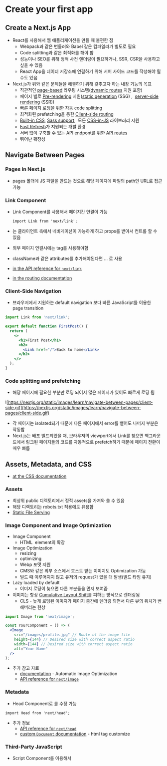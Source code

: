 # Create your first app

## Create a Next.js App

- React를 사용해서 웹 애플리케이션을 만들 때 불편한 점
    - Webpack과 같은 번들러와 Babel 같은 컴파일러가 별도로 필요
    - Code splitting과 같은 최적화를 해야 함
    - 성능이나 SEO를 위해 정적 사전 렌더링이 필요하거나, SSR, CSR을 사용하고 싶을 수 있음
    - React App을 데이터 저장소에 연결하기 위해 서버 사이드 코드를 작성해야 될 수도 있음
- Next.js가 위와 같은 문제들을 해결하기 위해 갖추고자 하는 내장 기능의 목표
    - 직관적인 [page-based](https://nextjs.org/docs/basic-features/pages) 라우팅 시스템([dynamic routes](https://nextjs.org/docs/routing/dynamic-routes) 지원 포함)
    - 페이지 별로 [Pre-rendering](https://nextjs.org/docs/basic-features/pages#pre-rendering) 지원([static generation](https://nextjs.org/docs/basic-features/pages#static-generation-recommended) (SSG) ,  [server-side rendering](https://nextjs.org/docs/basic-features/pages#server-side-rendering) (SSR))
    - 빠른 페이지 로딩을 위한 자동 code splitting
    - 최적화된 prefetching을 통한 [Client-side routing](https://nextjs.org/docs/routing/introduction#linking-between-pages)
    - [Built-in CSS](https://nextjs.org/docs/basic-features/built-in-css-support), [Sass support](https://nextjs.org/docs/basic-features/built-in-css-support#sass-support),  모든 [CSS-in-JS](https://nextjs.org/docs/basic-features/built-in-css-support#css-in-js) 라이브러리 지원
    - [Fast Refresh](https://nextjs.org/docs/basic-features/fast-refresh)가 지원되는 개발 환경
    - 서버 없이 구축할 수 있는 API endpont를 위한 [API routes](https://nextjs.org/docs/api-routes/introduction)
    - 뛰어난 확장성
    

## Navigate Between Pages

### Pages in Next.js

- pages 폴더에 JS 파일을 만드는 것으로 해당 페이지에 파일의 path인 URL로 접근 가능

### Link Component

- Link Component를 사용해서 페이지간 연결이 가능
    
    `import Link from 'next/link';`
    
- <Link>는 클라이언트 측에서 네비게이션이 가능하게 하고 props를 받아서 컨트롤 할 수 있음
- 외부 페이지 연결시에는 <a> tag를 사용해야함
- className과 같은 attributes를 추가해야된다면 <Link><a> … </a></Link> 로 사용
- [in the API reference for `next/link`](https://nextjs.org/docs/api-reference/next/link)
- [in the routing documentation](https://nextjs.org/docs/routing/introduction)

### Client-Side Navigation

- 브라우저에서 지원하는 default navigation 보다 빠른 JavaScript를 이용한 page transition

```jsx
import Link from 'next/link';

export default function FirstPost() {
  return (
    <>
      <h1>First Post</h1>
      <h2>
        <Link href="/">Back to home</Link>
      </h2>
    </>
  );
}
```

### Code splitting and prefetching

- 해당 페이지에 필요한 부분만 로딩 되어서 많은 페이지가 있어도 빠르게 로딩 됨

![https://nextjs.org/static/images/learn/navigate-between-pages/client-side.gif](https://nextjs.org/static/images/learn/navigate-between-pages/client-side.gif)

- 각 페이지는 isolated되기 때문에 다른 페이지에서 error를 뱉어도 나머지 부분은 작동함
- Next.js는 배포 빌드되었을 때, 브라우저의 viewport에서 Link를 찾으면 백그라운드에서 링크된 페이지들의 코드를 자동적으로 prefetch하기 때문에 페이지 전환이 매우 빠름

## Assets, Metadata, and CSS

- [at the CSS documentation](https://nextjs.org/docs/basic-features/built-in-css-support)

### Assets

- 최상위 public 디렉토리에서 정적 assets을 가져와 쓸 수 있음
- 해당 디렉토리는 robots.txt 적용에도 유용함
- [Static File Serving](https://nextjs.org/docs/basic-features/static-file-serving)

### Image Component and Image Optimization

- Image Component
    - HTML <img> element의 확장
- Image Optimization
    - resizing
    - optimizing
    - Webp 포맷 지원
    - CMS와 같은 외부 소스에서 호스트 받는 이미지도 Optimization 가능
    - 빌드 때 이루어지지 않고 유저의 request가 있을 대 발생(빌드 타임 유지)
- Lazy loaded by default
    - 이미지 로딩이 늦으면 다른 부분들을 먼저 보여줌
- 이미지는 항상 [Cumulative Layout Shift](https://web.dev/cls/)를 피하는 방식으로 렌더링됨
    - CLS - 늦게 로딩된 이미지가 페이지 중간에 렌더링 되면서 다른 뷰의 위치가 변해버리는 현상

```jsx
import Image from 'next/image';

const YourComponent = () => (
  <Image
    src="/images/profile.jpg" // Route of the image file
    height={144} // Desired size with correct aspect ratio
    width={144} // Desired size with correct aspect ratio
    alt="Your Name"
  />
);
```

- 추가 참고 자료
    - [documentation](https://nextjs.org/docs/basic-features/image-optimization) - Automatic Image Optimization
    - [API reference for `next/image`](https://nextjs.org/docs/api-reference/next/image)

### Metadata

- Head Component로 <head>를 수정 가능

`import Head from 'next/head';`

- 추가 정보
    - [API reference for `next/head`](https://nextjs.org/docs/api-reference/next/head)
    - [custom `Document` documentation](https://nextjs.org/docs/advanced-features/custom-document) - html tag customize

### Third-Party JavaScript

- Script Component를 이용해서 <script> 처럼 사용 가능

`import Script from 'next/script';`

```jsx
<Script
        src="https://connect.facebook.net/en_US/sdk.js"
        strategy="lazyOnload"
        onLoad={() =>
          console.log(`script loaded correctly, window.FB has been populated`)
        }
      />
```

- strategy : third-party script의 로드 타이밍을 컨트롤
    - lazyOnload : 브라우저의 idle time에 로드
- onLoad : script가 로딩이 끝났을 때 즉시 실행할 JS code
- [documentation](https://nextjs.org/docs/basic-features/script) - Script component

### CSS Styling

- [CSS Modules](https://nextjs.org/docs/basic-features/built-in-css-support#adding-component-level-css)을 사용하려면 반드시 파일명 뒤에 .module.css가 붙어야 함

```jsx
import styles from './layout.module.css';

export default function Layout({ children }) {
  return <div className={styles.container}>{children}</div>;
}
```

- 이렇게 사용하면 자동적으로 유니크한 클래스 네임을 할당해줘서 충돌이 일어나지 않음

![Untitled 9](https://user-images.githubusercontent.com/60038526/197710179-eacccf9e-ca09-4540-b2f3-fea34040de2d.png)

- Code splitting 자동 지원

### Global Styles

`pages/_app.js`를 생성

```jsx
export default function App({ Component, pageProps }) {
  return <Component {...pageProps} />;
}
```

- Global css를 해당 파일에 import해서 적용가능
- Global css는 다른 곳에서는 import 불가능

### Polishing Layout

- <meta> tag를 통해 페이지의 콘텐츠를 설명

### Styling Tips

[Learn | Next.js](https://nextjs.org/learn/basics/assets-metadata-css/styling-tips)

## Pre-rendering and Data Fetching

### Pre-rendering

- Better performance
- SEO
- 최소화된 필수적인 JS code만 가진 HTML → fully interactive page ⇒ hydration

![Untitled 10](https://user-images.githubusercontent.com/60038526/197710223-1ac00094-0ea9-4957-8b3c-a50781229d45.png)

![Untitled 11](https://user-images.githubusercontent.com/60038526/197710259-9f3ed469-eff7-4325-995d-e6a8db382f16.png)

### Two Forms of Pre-rendering

![Untitled 12](https://user-images.githubusercontent.com/60038526/197710271-9643c2ae-7521-4178-8471-5e44e8b1d05d.png)

![Untitled 13](https://user-images.githubusercontent.com/60038526/197710282-dfd28fe4-3f6c-45d6-8225-f460efd24e52.png)

- 개발 모드에서는 SSG의 경우에도 매 request마다 페이지가 pre-render됨

### Per-page Basis

- Next.js에서는 어떤 pre-rendering 방식을 사용할 건지 각 페이지마다 정할 수 있음

### When to use SSG vs SSR

- SSG
    - 가능하면 추천
    - 페이지가 한 번 만들어져서 CDN에 위치하고나면 더 이상 render 할 필요가 없기 때문에
    - 유저의 request 전에 페이지를 만들 수 있나? → if true → SSG
    - 페이지의 정보가 자주 업데이트 되거나 request 마다 정보가 바뀐다면 사용하기 어려움
- SSR
    - SSG보다는 느림
    - 항상 최신 정보를 반영
- CSR도 가능

### Static Generation with and without Data

![Untitled 14](https://user-images.githubusercontent.com/60038526/197710296-4b17ee6d-dff3-4883-a251-a119b755c688.png)

![Untitled 15](https://user-images.githubusercontent.com/60038526/197710306-1d506cef-36d4-41d8-a450-60cd9067e5f6.png)

- [Static Generation **with data**](https://nextjs.org/docs/basic-features/pages#static-generation-with-data)

### Static Generation with Data using

- `[getStaticProps](https://nextjs.org/docs/basic-features/data-fetching#getstaticprops-static-generation)`
    - async function
    - production 빌드 때 외부 데이터를 받아와서 props로 넘겨줌
    
    ```jsx
    export default function Home(props) { ... }
    
    export async function getStaticProps() {
      // Get external data from the file system, API, DB, etc.
      const data = ...
    
      // The value of the `props` key will be
      //  passed to the `Home` component
      return {
        props: ...
      }
    }
    ```
    
    - 개발 모드에서는 매 request 때 실행됨
    
    ![Untitled 16](https://user-images.githubusercontent.com/60038526/197710317-bb94e35a-8664-4ec5-ac8e-9505029bffe7.png)
    
    ### Implement getStaticProps
    
    ```jsx
    // pages/index.js
    import { getSortedPostsData } from '../lib/posts';
    
    export async function getStaticProps() {
      const allPostsData = getSortedPostsData();
      return {
        props: {
          allPostsData,
        },
      };
    }
    
    export default function Home ({ allPostsData }) { ... }
    ```
    
    ### Fetch External API or Query Database
    
    ```jsx
    // API
    export async function getSortedPostsData() {
      // Instead of the file system,
      // fetch post data from an external API endpoint
      const res = await fetch('..');
      return res.json();
    }
    ```
    
    ```jsx
    // Database
    import someDatabaseSDK from 'someDatabaseSDK'
    
    const databaseClient = someDatabaseSDK.createClient(...)
    
    export async function getSortedPostsData() {
      // Instead of the file system,
      // fetch post data from a database
      return databaseClient.query('SELECT posts...')
    }
    ```
    
    - getStaticProps는 무조건 서버쪽에서 돌아가기 때문에 DB에 직접 접근해서 query문으로 데이터를 받아올 수 있음
    - `getStaticProps`는 오직 페이지에서만 export 될 수 있음(non-page files에서는 불가)
        - React가 페이지가 render 되기 전에 데이터를 모두 갖고 있어야 하기 때문에
    
    ### Fetching Data at Request Time
    
    ![Untitled 17](https://user-images.githubusercontent.com/60038526/197710327-335071f3-0c95-48a5-b053-5a010bee6d02.png)
    
    ### Using getServerSideProps
    
    - `[getServerSideProps](https://nextjs.org/docs/basic-features/data-fetching#getserversideprops-server-side-rendering)`
    
    ```jsx
    export async function getServerSideProps(context) {
      return {
        props: {
          // props for your component
        },
      };
    }
    ```
    
    - 추가 설정을 하지 않으면 결과가 CDN에 캐시되지 않음
    
    ### CSR
    
    - 비밀, 개인적인 정보가 포함되어 SEO에 관련 없는 페이지일 때 사용
    
    ### SWR
    
    - Data fetch를 위한 React hook
        - handles caching
        - revalidation
        - focus tracking
        - refetching on interval
        - and more
    - [SWR documentation](https://swr.vercel.app/)
    
    ### 추가 문서
    
    - [Data Fetching documentation](https://nextjs.org/docs/basic-features/data-fetching)

## Dynamic Routes

### Page Path Depends on External Data

- 각 페이지의 경로가 외부 데이터에 의존하는 경우

![Untitled 18](https://user-images.githubusercontent.com/60038526/197710335-5f1dc274-2e23-4dcb-8fbd-2b7f276e473a.png)

![Untitled 19](https://user-images.githubusercontent.com/60038526/197710342-c93ba6fe-7887-49b5-a680-93a0c54d9985.png)

- 파일 이름을 `[id].js`로 만들어야 함

```jsx
// lib/posts.js

export function getAllPostIds() {
  const fileNames = fs.readdirSync(postsDirectory);

  // Returns an array that looks like this:
  // [
  //   {
  //     params: {
  //       id: 'ssg-ssr'
  //     }
  //   },
  //   {
  //     params: {
  //       id: 'pre-rendering'
  //     }
  //   }
  // ]
  return fileNames.map((fileName) => {
    return {
      params: {
        id: fileName.replace(/\.md$/, ''),
      },
    };
  });
}
```

- 반환값은 반드리 객체 배열이어야하고, 각 객체는 id(dynamic route filename - […])를 키로하는 객체를 값으로 가지면서 해당 값의 키는 params여야 함
- 위 조건이 만족 되지 않으면 getStaticPaths가 실패

```jsx
// [id].js
import { getAllPostIds } from '../../lib/posts';

export async function getStaticPaths() {
  const paths = getAllPostIds();
  return {
    paths,
    fallback: false,
  };
}
```

- `[paths` key documentation](https://nextjs.org/docs/basic-features/data-fetching#the-paths-key-required)
- `[fallback: false](https://nextjs.org/docs/basic-features/data-fetching#fallback-false)`

### Implement getStaticProps

```jsx
// lib/posts.js

export function getPostData(id) {
  const fullPath = path.join(postsDirectory, `${id}.md`);
  const fileContents = fs.readFileSync(fullPath, 'utf8');

  // Use gray-matter to parse the post metadata section
  const matterResult = matter(fileContents);

  // Combine the data with the id
  return {
    id,
    ...matterResult.data,
  };
}
```

```jsx
// pages/posts/[id].js

import { getAllPostIds, getPostData } from '../../lib/posts';

export async function getStaticProps({ params }) {
  const postData = getPostData(params.id);
  return {
    props: {
      postData,
    },
  };
}
```

### Details

- [dynamic routes](https://nextjs.org/docs/routing/dynamic-routes)
- API에서 가져오기

```jsx
export async function getAllPostIds() {
  // Instead of the file system,
  // fetch post data from an external API endpoint
  const res = await fetch('..');
  const posts = await res.json();
  return posts.map((post) => {
    return {
      params: {
        id: post.id,
      },
    };
  });
}
```

### Fallback

- getStaticPaths → `fallback: false`
    - `[fallback` is `false`](https://nextjs.org/docs/basic-features/data-fetching#fallback-false)
        - path가 return 되지 않으면 404 page 출력
    - `[fallback` is `true`](https://nextjs.org/docs/basic-features/data-fetching#fallback-true)
        - getStaticProps 의 행동이 변경됨
        - 빌드 때 생성된 HTML로 render
        - 빌드 때 생성되지않았다면 404가 아닌 해당 페이지의 fallback 버전의 출력
        - 백그라운드에서 정적 페이지를 생성 시도하고 후속 요청에는 해당 페이지를 출력
    - `[fallback` is `blocking`](https://nextjs.org/docs/basic-features/data-fetching#fallback-blocking)
        - 새 경로라면 서버 사이드에서 렌더링 되고 향후 request에 캐싱되어 경로 당 한 번씩 발생
    - `[fallback` documentation](https://nextjs.org/docs/api-reference/data-fetching/get-static-paths#fallback-false)

### Catch-all Routes

- `pages/posts/[...id].js`
    - `/posts/a`
    - `/posts/a/b`
    - `/posts/a/b/c`
    - getStaticPaths에서  id key의 배열을 반환해야함
    
    ```jsx
    // getStaticPaths
    return [
      {
        params: {
          // Statically Generates /posts/a/b/c
          id: ['a', 'b', 'c'],
        },
      },
      //...
    ];
    ```
    
    ```jsx
    export async function getStaticProps({ params }) {
      // params.id will be like ['a', 'b', 'c']
    }
    ```
    
- [catch all routes documentation](https://nextjs.org/docs/routing/dynamic-routes#catch-all-routes)

### Router

- `[useRouter](https://nextjs.org/docs/api-reference/next/router#userouter)`

### Error Pages

- `pages/404.js` : custom 404 page
- [Error Pages](https://nextjs.org/docs/advanced-features/custom-error-page)

## API Routes

### Creating API Routes

```jsx
// req = HTTP incoming message, res = HTTP server response
export default function handler(req, res) {
  // ...
}
```

- [API Routes](https://nextjs.org/docs/api-routes/introduction)

### Do Not Fetch an API Route from `getStaticProps` or `getStaticPaths`

- 두 함수는 서버 사이드에서만 돌아감
- 두 함수는 브라우저의 JS bundle에 포함되지 않음
- 즉, 서버 사이드에서 바로 DB query로 데이터를 가져와야 함

### A Good Use Case: Handling Form Input

- form input으로 `POST`요청을 보냈을 때 바로 DB에 저장
- API Route 코드가 client bundle에 없기 때문에 안전하게 서버 사이드 코드를 작성 가능

```jsx
export default function handler(req, res) {
  const email = req.body.email;
  // Then save email to your database, etc...
}
```

### Preview Mode

- SSG는 headless CMS에서 데이터를 받아와 페이지를 보여줄 때 유용함
- 다만, headless CMS에 작성하고 있는 내용을 바로 미리보기할 수 없다는 단점
- 이러한 특수한 경우에만 빌드 타임이 아닌 request 타임에 데이터를 받아와서 보여주고 싶을 때 [Preview Mode](https://nextjs.org/docs/advanced-features/preview-mode)를 사용할 수 있음

[Headless CMS란?](https://simsimjae.medium.com/headless-cms%EB%9E%80-49569dc86daa)
